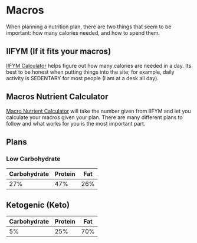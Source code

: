 # Macros

When planning a nutrition plan, there are two things that seem to be important: how many calories needed, and how to spend them.

## IIFYM (If it fits your macros)

[IIFYM Calculator](https://www.iifym.com/iifym-calculator/) helps figure out how many calories are needed in a day. Its best to be honest when putting things into the site; for example, daily activity is SEDENTARY for most people (I am at a desk all day).

## Macros Nutrient Calculator

[Macro Nutrient Calculator](http://macronutrientcalculator.com/) will take the number given from IIFYM and let you calculate your macros given your plan. There are many different plans to follow and what works for you is the most important part.

## Plans

### Low Carbohydrate

| Carbohydrate | Protein | Fat |
|--------------|---------|-----|
| 27%          | 47%     | 26% |

## Ketogenic (Keto)

| Carbohydrate | Protein | Fat |
|--------------|---------|-----|
| 5%           | 25%     | 70% |

